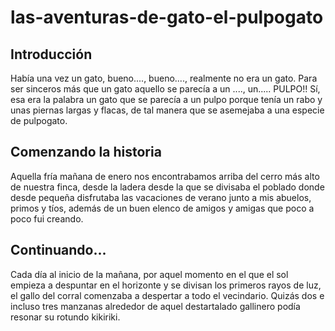 # las-aventuras-de-gato-el-pulpogato

## Introducción
Había una vez un gato, bueno...., bueno...., realmente no era un gato. Para ser sinceros más
que un gato aquello se parecía a un ...., un..... PULPO!! Sí, esa era la palabra un gato que se 
parecía a un pulpo porque tenía un rabo y unas piernas largas y flacas, de tal manera que se 
asemejaba a una especie de pulpogato.

## Comenzando la historia
Aquella fría mañana de enero nos encontrabamos arriba del cerro más alto de nuestra finca, desde la ladera
desde la que se divisaba el poblado donde desde pequeña disfrutaba las vacaciones de verano junto a mis 
abuelos, primos y tíos, además de un buen elenco de amigos y amigas que poco a poco fui creando.

## Continuando...
Cada día al inicio de la mañana, por aquel momento en el que el sol empieza a despuntar en el 
horizonte y se divisan los primeros rayos de luz, el gallo del corral comenzaba a despertar a todo el 
vecindario. Quizás dos e incluso tres manzanas alrededor de aquel destartalado gallinero podía resonar
su rotundo kikiriki.
